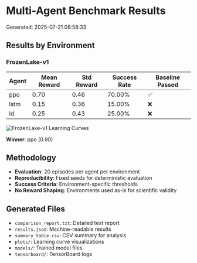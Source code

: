 # Multi-Agent Benchmark Results

Generated: 2025-07-21 08:58:33

## Results by Environment

### FrozenLake-v1

| Agent | Mean Reward | Std Reward | Success Rate | Baseline Passed |
|-------|-------------|------------|--------------|----------------|
| ppo | 0.70 | 0.46 | 70.00% | ✅ |
| lstm | 0.15 | 0.36 | 15.00% | ❌ |
| ld | 0.25 | 0.43 | 25.00% | ❌ |

![FrozenLake-v1 Learning Curves](plots/FrozenLake-v1_comparison.png)

**Winner**: ppo (0.90)

## Methodology

- **Evaluation**: 20 episodes per agent per environment
- **Reproducibility**: Fixed seeds for deterministic evaluation
- **Success Criteria**: Environment-specific thresholds
- **No Reward Shaping**: Environments used as-is for scientific validity

## Generated Files

- `comparison_report.txt`: Detailed text report
- `results.json`: Machine-readable results
- `summary_table.csv`: CSV summary for analysis
- `plots/`: Learning curve visualizations
- `models/`: Trained model files
- `tensorboard/`: TensorBoard logs

